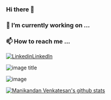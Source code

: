 ### Hi there 👋
### 🔭 I’m currently working on ...

### 📫 How to reach me ...

[![Linkedin](https://i.stack.imgur.com/gVE0j.png)LinkedIn](https://www.linkedin.com/in/manikandan-venkatesan)  

![image title](https://rushter.com/counter.svg)  

![image](https://img.shields.io/twitter/follow/mani_kandan1207?style=social)

[![Manikandan Venkatesan's github stats](https://github-readme-stats.vercel.app/api?username=manikandanvengatesan)](https://github.com/manikandanvengatesan/github-readme-stats)

<!--
**manikandanvengatesan/manikandanvengatesan** is a ✨ _special_ ✨ repository because its `README.md` (this file) appears on your GitHub profile.

Here are some ideas to get you started:

- 🔭 I’m currently working on ...
- 🌱 I’m currently learning ...
- 👯 I’m looking to collaborate on ...
- 🤔 I’m looking for help with ...
- 💬 Ask me about ...
- 📫 How to reach me: ...
- 😄 Pronouns: ...
- ⚡ Fun fact: ...
-->
